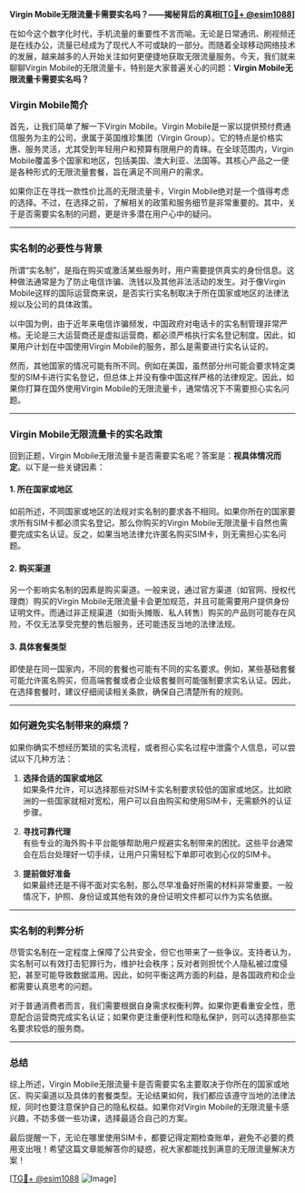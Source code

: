 **Virgin Mobile无限流量卡需要实名吗？——揭秘背后的真相[[TG💪+ @esim1088](https://t.me/s/esim1088)]**

在如今这个数字化时代，手机流量的重要性不言而喻。无论是日常通讯、刷视频还是在线办公，流量已经成为了现代人不可或缺的一部分。而随着全球移动网络技术的发展，越来越多的人开始关注如何更便捷地获取无限流量服务。今天，我们就来聊聊Virgin Mobile的无限流量卡，特别是大家普遍关心的问题：**Virgin Mobile无限流量卡需要实名吗？**

### Virgin Mobile简介

首先，让我们简单了解一下Virgin Mobile。Virgin Mobile是一家以提供预付费通信服务为主的公司，隶属于英国维珍集团（Virgin Group）。它的特点是价格实惠、服务灵活，尤其受到年轻用户和预算有限用户的青睐。在全球范围内，Virgin Mobile覆盖多个国家和地区，包括美国、澳大利亚、法国等。其核心产品之一便是各种形式的无限流量套餐，旨在满足不同用户的需求。

如果你正在寻找一款性价比高的无限流量卡，Virgin Mobile绝对是一个值得考虑的选择。不过，在选择之前，了解相关的政策和服务细节是非常重要的。其中，关于是否需要实名制的问题，更是许多潜在用户心中的疑问。

---

### 实名制的必要性与背景

所谓“实名制”，是指在购买或激活某些服务时，用户需要提供真实的身份信息。这种做法通常是为了防止电信诈骗、洗钱以及其他非法活动的发生。对于像Virgin Mobile这样的国际运营商来说，是否实行实名制取决于所在国家或地区的法律法规以及公司的具体政策。

以中国为例，由于近年来电信诈骗频发，中国政府对电话卡的实名制管理非常严格。无论是三大运营商还是虚拟运营商，都必须严格执行实名登记制度。因此，如果用户计划在中国使用Virgin Mobile的服务，那么是需要进行实名认证的。

然而，其他国家的情况可能有所不同。例如在美国，虽然部分州可能会要求特定类型的SIM卡进行实名登记，但总体上并没有像中国这样严格的法律规定。因此，如果你打算在国外使用Virgin Mobile的无限流量卡，通常情况下不需要担心实名问题。

---

### Virgin Mobile无限流量卡的实名政策

回到正题，Virgin Mobile无限流量卡是否需要实名呢？答案是：**视具体情况而定**。以下是一些关键因素：

#### 1. **所在国家或地区**
如前所述，不同国家或地区的法规对实名制的要求各不相同。如果你所在的国家要求所有SIM卡都必须实名登记，那么你购买的Virgin Mobile无限流量卡自然也需要完成实名认证。反之，如果当地法律允许匿名购买SIM卡，则无需担心实名问题。

#### 2. **购买渠道**
另一个影响实名制的因素是购买渠道。一般来说，通过官方渠道（如官网、授权代理商）购买的Virgin Mobile无限流量卡会更加规范，并且可能需要用户提供身份证明文件。而通过非正规渠道（如街头摊贩、私人转售）购买的产品则可能存在风险，不仅无法享受完整的售后服务，还可能违反当地的法律法规。

#### 3. **具体套餐类型**
即使是在同一国家内，不同的套餐也可能有不同的实名要求。例如，某些基础套餐可能允许匿名购买，但高端套餐或者企业级套餐则可能强制要求实名认证。因此，在选择套餐时，建议仔细阅读相关条款，确保自己清楚所有的规则。

---

### 如何避免实名制带来的麻烦？

如果你确实不想经历繁琐的实名流程，或者担心实名过程中泄露个人信息，可以尝试以下几种方法：

1. **选择合适的国家或地区**  
   如果条件允许，可以选择那些对SIM卡实名制要求较低的国家或地区。比如欧洲的一些国家就相对宽松，用户可以自由购买和使用SIM卡，无需额外的认证步骤。

2. **寻找可靠代理**  
   有些专业的海外购卡平台能够帮助用户规避实名制带来的困扰。这些平台通常会在后台处理好一切手续，让用户只需轻松下单即可收到心仪的SIM卡。

3. **提前做好准备**  
   如果最终还是不得不面对实名制，那么尽早准备好所需的材料非常重要。一般情况下，护照、身份证或其他有效的身份证明文件都可以作为实名依据。

---

### 实名制的利弊分析

尽管实名制在一定程度上保障了公共安全，但它也带来了一些争议。支持者认为，实名制可以有效打击犯罪行为，维护社会秩序；反对者则担忧个人隐私被过度侵犯，甚至可能导致数据滥用。因此，如何平衡这两方面的利益，是各国政府和企业都需要认真思考的问题。

对于普通消费者而言，我们需要根据自身需求权衡利弊。如果你更看重安全性，愿意配合运营商完成实名认证；如果你更注重便利性和隐私保护，则可以选择那些实名要求较低的服务商。

---

### 总结

综上所述，Virgin Mobile无限流量卡是否需要实名主要取决于你所在的国家或地区、购买渠道以及具体的套餐类型。无论结果如何，我们都应该遵守当地的法律法规，同时也要注意保护自己的隐私权益。如果你对Virgin Mobile的无限流量卡感兴趣，不妨多做一些功课，选择最适合自己的方案。

最后提醒一下，无论在哪里使用SIM卡，都要记得定期检查账单，避免不必要的费用支出哦！希望这篇文章能解答你的疑惑，祝大家都能找到满意的无限流量解决方案！

[[TG💪+ @esim1088](https://t.me/s/esim1088) ![Image](https://i.postimg.cc/4NQfJmqS/Snipaste-2025-05-13-00-14-12.png)]